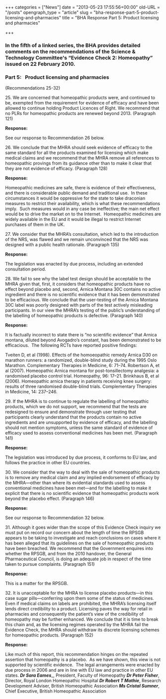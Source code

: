 +++
categories = ["News"]
date = "2013-05-23 17:55:56+00:00"
old-URL = "/posts"
opengraph_type = "article"
slug = "bha-response-part-5-product-licensing-and-pharmacies"
title = "BHA Response Part 5: Product licensing and pharmacies"

+++

### In the fifth of a linked series, the BHA provides detailed comments on the recommendations of the Science & Technology Committee's “Evidence Check 2: Homeopathy” issued on 22 February 2010.

### Part 5:   Product licensing and pharmacies
(Recommendations 25-32)

25. We are concerned that homeopathic products were, and continued to be, exempted from the requirement for evidence of efficacy and have been allowed to continue holding Product Licences of Right. We recommend that no PLRs for homeopathic products are renewed beyond 2013. (Paragraph 121)

**Response:**

See our response to Recommendation 26 below.

26. We conclude that the MHRA should seek evidence of efficacy to the same standard for all the products examined for licensing which make medical claims and we recommend that the MHRA remove all references to homeopathic provings from its guidance other than to make it clear that they are not evidence of efficacy. (Paragraph 128)

**Response:**

Homeopathic medicines are safe, there is evidence of their effectiveness, and there is considerable public demand and traditional use.  In these circumstances it would be oppressive for the state to take draconian measures to restrict their availability, which is what these recommendations imply.  Such measures would in any case be ineffective; the main net effect would be to drive the market on to the Internet.  Homeopathic medicines are widely available in the EU and it would be illegal to restrict Internet purchases of them in the UK.

27. We consider that the MHRA’s consultation, which led to the introduction of the NRS, was flawed and we remain unconvinced that the NRS was designed with a public health rationale. (Paragraph 135)

**Response:**

The legislation was enacted by due process, including an extended consultation period.

28. We fail to see why the label test design should be acceptable to the MHRA given that, first, it considers that homeopathic products have no effect beyond placebo and, second, Arnica Montana 30C contains no active ingredient and there is no scientific evidence that it has been demonstrated to be efficacious. We conclude that the user-testing of the Arnica Montana 30C label was poorly designed with parts of the test actively misleading participants. In our view the MHRA’s testing of the public’s understanding of the labelling of homeopathic products is defective. (Paragraph 140)

**Response:**

It is factually incorrect to state there is “no scientific evidence” that Arnica montana, diluted beyond Avogadro’s constant, has been demonstrated to be efficacious.  The following RCTs have reported positive findings:

Tveiten D, et al (1998). Effects of the homoeopathic remedy Arnica D30 on marathon runners: a randomized, double-blind study during the 1995 Oslo Marathon. Complementary Therapies in Medicine, 6: 71–74.
Robertson A, et al (2007). Homeopathic Arnica montana for post-tonsillectomy analgesia: a randomised placebo control trial. Homeopathy, 96: 17–21.
Brinkhaus B, et al (2006). Homeopathic arnica therapy in patients receiving knee surgery: results of three randomised double-blind trials. Complementary Therapies in Medicine, 14: 237–246.

29. If the MHRA is to continue to regulate the labelling of homeopathic products, which we do not support, we recommend that the tests are redesigned to ensure and demonstrate through user testing that participants clearly understand that the products contain no active ingredients and are unsupported by evidence of efficacy, and the labelling should not mention symptoms, unless the same standard of evidence of efficacy used to assess conventional medicines has been met. (Paragraph 141)

**Response:**

The legislation was introduced by due process, it conforms to EU law, and follows the practice in other EU countries.

30. We consider that the way to deal with the sale of homeopathic products is to remove any medical claim and any implied endorsement of efficacy by the MHRA—other than where its evidential standards used to assess conventional medicines have been met—and for the labelling to make it explicit that there is no scientific evidence that homeopathic products work beyond the placebo effect. (Paragraph 146)

**Response:**

See our response to Recommendation 32 below.

31. Although it goes wider than the scope of this Evidence Check inquiry we must put on record our concern about the length of time the RPSGB appears to be taking to investigate and reach conclusions on cases where it has been alleged that its guidelines on the sale of homeopathic products have been breached. We recommend that the Government enquires into whether the RPSGB, and from the 2010 handover, the General Pharmaceutical Council, is doing an adequate job in respect of the time taken to pursue complaints. (Paragraph 151)

**Response:**

This is a matter for the RPSGB.

32. It is unacceptable for the MHRA to license placebo products—in this case sugar pills—conferring upon them some of the status of medicines. Even if medical claims on labels are prohibited, the MHRA’s licensing itself lends direct credibility to a product. Licensing paves the way for retail in pharmacies and consequently the patient’s view of the credibility of homeopathy may be further enhanced. We conclude that it is time to break this chain and, as the licensing regimes operated by the MHRA fail the Evidence Check, the MHRA should withdraw its discrete licensing schemes for homeopathic products. (Paragraph 152)

**Response:**

Like much of this report, this recommendation hinges on the repeated assertion that homeopathy is a placebo.  As we have shown, this view is not supported by scientific evidence.  The legal arrangements were enacted by due process in 2006 and are in line with EU law and practice in other EU states.
**_Dr Sara Eames_**_, President, Faculty of Homeopathy
**_Dr Peter Fisher_**, Director, Royal London Homeopathic Hospital
**_Dr Robert T Mathie_**, Research Development Adviser, British Homeopathic Association
**_Ms Cristal Sumner_**, Chief Executive, British Homeopathic Association
